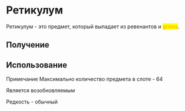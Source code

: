 # Ретикулум

Ретикулум - это предмет, который выпадает из ревенантов и <mark style="color:orange;">grinns</mark>.

## Получение

## Использование

Примечание Максимально количество предмета в слоте - 64

Является возобновляемым&#x20;

Редкость - обычный
